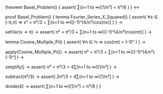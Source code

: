 theorem Basel_Problem() {
  assert(
    ∑(n=1 to ∞)[1/n²] = π²/6
  )
} ↔

proof Basel_Problem() {
  lemma Fourier_Series_X_Squared() {
    assert(
      ∀x ∈ (-π,π) ⇒ 
      x² = π²/3 + ∑(n=1 to ∞)[(-1)ⁿ(4/n²)cos(nx)]
    )
  } →
  
  setVar(x → π) →
  assert(
    π² = π²/3 + ∑(n=1 to ∞)[(-1)ⁿ(4/n²)cos(nπ)]
  ) →
  
  lemma Cosine_Multiple_Pi() {
    assert(
      ∀n ∈ ℕ ⇒ cos(nπ) = (-1)ⁿ
    )
  } →
  
  apply(Cosine_Multiple_Pi()) →
  assert(
    π² = π²/3 + ∑(n=1 to ∞)[(-1)ⁿ(4/n²)(-1)ⁿ]
  ) →
  
  simplify() →
  assert(
    π² = π²/3 + 4∑(n=1 to ∞)[1/n²]
  ) →
  
  subtract(π²/3) →
  assert(
    2π²/3 = 4∑(n=1 to ∞)[1/n²]
  ) →
  
  divide(4) →
  assert(
    ∑(n=1 to ∞)[1/n²] = π²/6
  )
}